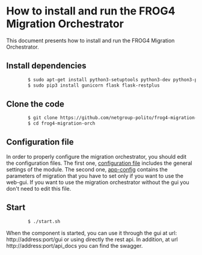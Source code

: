 # How to install and run the FROG4 Migration Orchestrator

This document presents how to install and run the FROG4 Migration Orchestrator.

## Install dependencies

```sh
        $ sudo apt-get install python3-setuptools python3-dev python3-pip git
        $ sudo pip3 install gunicorn flask flask-restplus
```

## Clone the code

```sh
        $ git clone https://github.com/netgroup-polito/frog4-migration-orch
        $ cd frog4-migration-orch
```

## Configuration file

In order to properly configure the migration orchestrator, you should edit the configuration files. 
The first one, [configuration file](https://github.com/netgroup-polito/frog4-migration-orch/blob/master/config/default-config.ini) includes the general settings of the module.
The second one, [app-config](https://github.com/netgroup-polito/frog4-migration-orch/blob/master/web_gui/static/appConfig.js) contains the parameters of migration that you have to set only if you want to use the web-gui. If you want to use the migration orchestrator without the gui you don't need to edit this file.

## Start

```sh
        $ ./start.sh
```

When the component is started, you can use it through the gui at url: http://address:port/gui or using directly the rest api. 
In addition, at url http://address:port/api_docs you can find the swagger.
